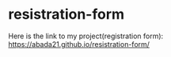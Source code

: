 # resistration-form


Here is the link to my project(registration form):
https://abada21.github.io/resistration-form/
